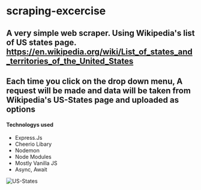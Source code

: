 # scraping-excercise


## A very simple web scraper. Using Wikipedia's list of US states page. https://en.wikipedia.org/wiki/List_of_states_and_territories_of_the_United_States
## Each time you click on the drop down menu, A request will be made and data will be taken from Wikipedia's US-States page and uploaded as options


#### Technologys used

- Express.Js
- Cheerio Libary
- Nodemon
- Node Modules
- Mostly Vanilla JS
- Async, Await

![US-States](https://user-images.githubusercontent.com/56169143/119446133-c3e30d00-bce2-11eb-894f-3ad027ec66f2.png)

